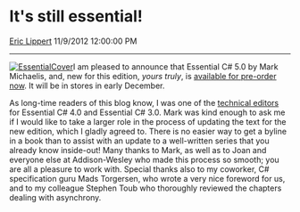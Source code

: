 # It's still essential\!

[Eric Lippert](https://social.msdn.microsoft.com/profile/Eric%20Lippert) 11/9/2012 12:00:00 PM

-----

[![EssentialCover](https://msdnshared.blob.core.windows.net/media/MSDNBlogsFS/prod.evol.blogs.msdn.com/CommunityServer.Blogs.Components.WeblogFiles/00/00/00/29/89/metablogapi/4442.EssentialCover_thumb.jpg "EssentialCover")](https://msdnshared.blob.core.windows.net/media/MSDNBlogsFS/prod.evol.blogs.msdn.com/CommunityServer.Blogs.Components.WeblogFiles/00/00/00/29/89/metablogapi/1715.EssentialCover_2.jpg)I am pleased to announce that Essential C\# 5.0 by Mark Michaelis, and, new for this edition, *yours truly*, is [available for pre-order now](http://www.amazon.com/Essential-Edition-Microsoft-Windows-Development/dp/0321877586/). It will be in stores in early December.

As long-time readers of this blog know, I was one of the [technical editors](http://blogs.msdn.com/b/ericlippert/archive/2010/04/15/it-s-essential.aspx) for Essential C\# 4.0 and Essential C\# 3.0. Mark was kind enough to ask me if I would like to take a larger role in the process of updating the text for the new edition, which I gladly agreed to. There is no easier way to get a byline in a book than to assist with an update to a well-written series that you already know inside-out\! Many thanks to Mark, as well as to Joan and everyone else at Addison-Wesley who made this process so smooth; you are all a pleasure to work with. Special thanks also to my coworker, C\# specification guru Mads Torgersen, who wrote a very nice foreword for us, and to my colleague Stephen Toub who thoroughly reviewed the chapters dealing with asynchrony.

